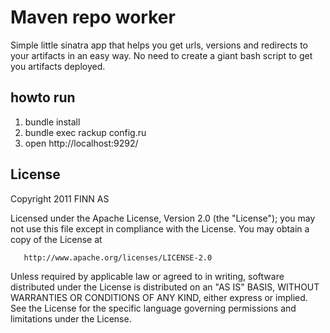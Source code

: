 # Maven repo worker

Simple little sinatra app that helps you get urls, versions and redirects to your artifacts in an easy way. No need to create a giant bash script to get you artifacts deployed.

## howto run

1. bundle install
2. bundle exec rackup config.ru
3. open http://localhost:9292/


## License

   Copyright 2011 FINN AS

   Licensed under the Apache License, Version 2.0 (the "License");
   you may not use this file except in compliance with the License.
   You may obtain a copy of the License at

       http://www.apache.org/licenses/LICENSE-2.0

   Unless required by applicable law or agreed to in writing, software
   distributed under the License is distributed on an "AS IS" BASIS,
   WITHOUT WARRANTIES OR CONDITIONS OF ANY KIND, either express or implied.
   See the License for the specific language governing permissions and
   limitations under the License.
